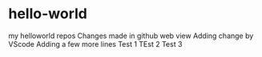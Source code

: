 # hello-world
my helloworld repos
Changes made in github web view
Adding change by VScode
Adding a few more lines
Test 1
TEst 2
Test 3

